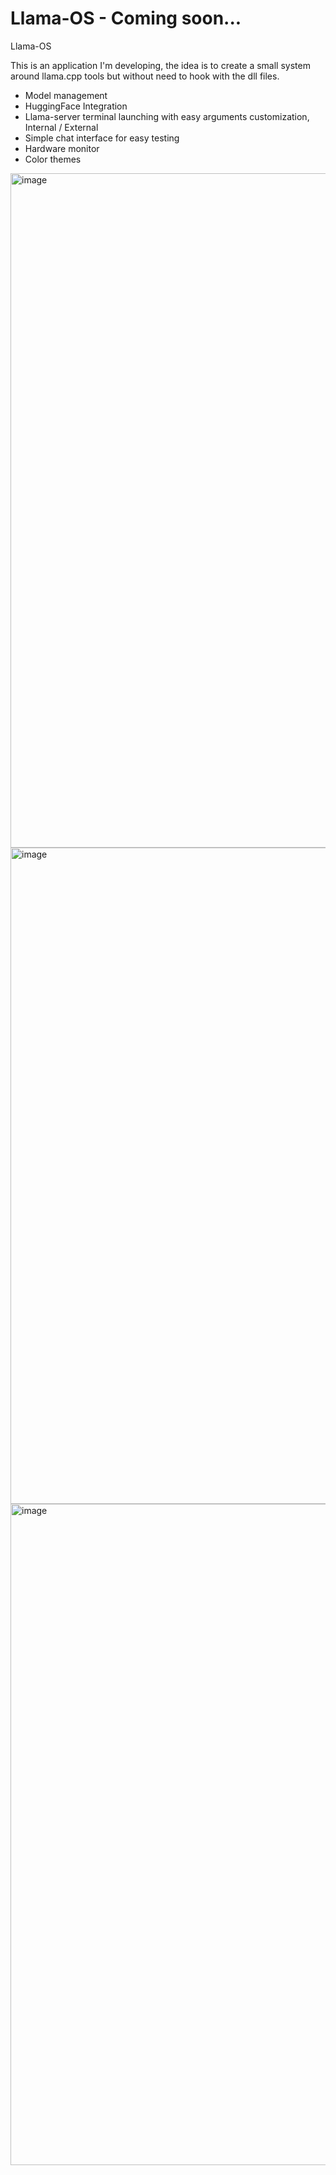 # Llama-OS - Coming soon...
Llama-OS

This is an application I'm developing, the idea is to create a small system around llama.cpp tools but without need to hook with the dll files.

- Model management
- HuggingFace Integration
- Llama-server terminal launching with easy arguments customization, Internal / External
- Simple chat interface for easy testing
- Hardware monitor
- Color themes

<img width="1539" height="1079" alt="image" src="https://github.com/user-attachments/assets/6ed3d9c4-c284-4af0-b3ae-981811448dbf" />
<img width="1513" height="1050" alt="image" src="https://github.com/user-attachments/assets/3dde4767-3e65-4baf-80df-cfd0c8b1f15d" />
<img width="1572" height="1058" alt="image" src="https://github.com/user-attachments/assets/3f84c86c-9739-4a3c-98c4-46e6cccbe92b" />
